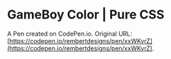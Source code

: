 # GameBoy Color | Pure CSS

A Pen created on CodePen.io. Original URL: [https://codepen.io/rembertdesigns/pen/xxWKvrZ](https://codepen.io/rembertdesigns/pen/xxWKvrZ).

